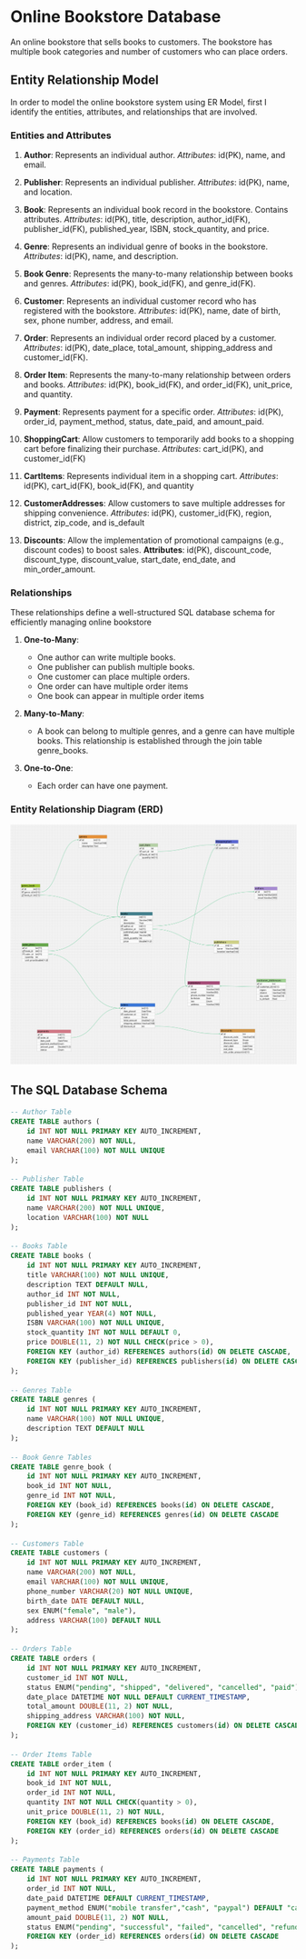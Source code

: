 # Online Bookstore Database
An online bookstore that sells books to customers. The bookstore has multiple book categories and number of customers who can place orders.

## Entity Relationship Model
In order to model the online bookstore system using ER Model, first I identify the entities, attributes, and relationships that are involved.

### Entities and Attributes

1. **Author**: Represents an individual author.
    *Attributes*: id(PK), name, and email.

2. **Publisher**: Represents an individual publisher.
    *Attributes*: id(PK), name, and location.

3. **Book**: Represents an individual book record in the bookstore. Contains attributes.
    *Attributes*: id(PK), title, description, author_id(FK), publisher_id(FK), published_year, ISBN, stock_quantity, and price.

4. **Genre**: Represents an individual genre of books in the bookstore.
    *Attributes*: id(PK), name, and description.

5. **Book Genre**: Represents the many-to-many relationship between books and genres.
    *Attributes*: id(PK), book_id(FK), and genre_id(FK).

6. **Customer**: Represents an individual customer record who has registered with the bookstore.
    *Attributes*: id(PK), name, date of birth, sex, phone number, address, and email.

7. **Order**: Represents an individual order record placed by a customer.
    *Attributes*: id(PK), date_place, total_amount, shipping_address and customer_id(FK).

8. **Order Item**: Represents the many-to-many relationship between orders and books.
    *Attributes*: id(PK), book_id(FK), and order_id(FK), unit_price, and quantity.

9. **Payment**: Represents payment for a specific order.
    *Attributes*: id(PK), order_id, payment_method, status, date_paid, and amount_paid.

10. **ShoppingCart**: Allow customers to temporarily add books to a shopping cart before finalizing their purchase.
    *Attributes*: cart_id(PK), and customer_id(FK) 

11. **CartItems**: Represents individual item in a shopping cart.
    *Attributes*: id(PK), cart_id(FK), book_id(FK), and quantity 

12. **CustomerAddresses**: Allow customers to save multiple addresses for shipping convenience.
    *Attributes*: id(PK), customer_id(FK), region, district, zip_code, and is_default

13. **Discounts**: Allow the implementation of promotional campaigns (e.g., discount codes) to boost sales.
    **Attributes**: id(PK), discount_code, discount_type, discount_value, start_date, end_date, and min_order_amount.

### Relationships
These relationships define a well-structured SQL database schema for efficiently managing online bookstore

1. **One-to-Many**:
   - One author can write multiple books.
   - One publisher can publish multiple books.
   - One customer can place multiple orders.
   - One order can have multiple order items
   - One book can appear in multiple order items

2. **Many-to-Many**:
   - A book can belong to multiple genres, and a genre can have multiple books. This relationship is established through the join table genre_books.

3. **One-to-One**:
   - Each order can have one payment.

### Entity Relationship Diagram (ERD)

   ![Bookstore ER Diagram](./bookstores-erd.png)

## The SQL Database Schema

```sql
-- Author Table
CREATE TABLE authors (
    id INT NOT NULL PRIMARY KEY AUTO_INCREMENT,
    name VARCHAR(200) NOT NULL,
    email VARCHAR(100) NOT NULL UNIQUE
);

-- Publisher Table
CREATE TABLE publishers (
    id INT NOT NULL PRIMARY KEY AUTO_INCREMENT,
    name VARCHAR(200) NOT NULL UNIQUE,
    location VARCHAR(100) NOT NULL
);

-- Books Table
CREATE TABLE books (
    id INT NOT NULL PRIMARY KEY AUTO_INCREMENT,
    title VARCHAR(100) NOT NULL UNIQUE,
    description TEXT DEFAULT NULL,
    author_id INT NOT NULL,
    publisher_id INT NOT NULL,
    published_year YEAR(4) NOT NULL,
    ISBN VARCHAR(100) NOT NULL UNIQUE,
    stock_quantity INT NOT NULL DEFAULT 0,
    price DOUBLE(11, 2) NOT NULL CHECK(price > 0),
    FOREIGN KEY (author_id) REFERENCES authors(id) ON DELETE CASCADE,
    FOREIGN KEY (publisher_id) REFERENCES publishers(id) ON DELETE CASCADE
);

-- Genres Table
CREATE TABLE genres (
    id INT NOT NULL PRIMARY KEY AUTO_INCREMENT,
    name VARCHAR(100) NOT NULL UNIQUE,
    description TEXT DEFAULT NULL
);

-- Book Genre Tables
CREATE TABLE genre_book (
    id INT NOT NULL PRIMARY KEY AUTO_INCREMENT,
    book_id INT NOT NULL,
    genre_id INT NOT NULL,
    FOREIGN KEY (book_id) REFERENCES books(id) ON DELETE CASCADE,
    FOREIGN KEY (genre_id) REFERENCES genres(id) ON DELETE CASCADE
);

-- Customers Table
CREATE TABLE customers (
    id INT NOT NULL PRIMARY KEY AUTO_INCREMENT,
    name VARCHAR(200) NOT NULL,
    email VARCHAR(100) NOT NULL UNIQUE,
    phone_number VARCHAR(20) NOT NULL UNIQUE,
    birth_date DATE DEFAULT NULL,
    sex ENUM("female", "male"),
    address VARCHAR(100) DEFAULT NULL
);

-- Orders Table
CREATE TABLE orders (
    id INT NOT NULL PRIMARY KEY AUTO_INCREMENT,
    customer_id INT NOT NULL,
    status ENUM("pending", "shipped", "delivered", "cancelled", "paid"),
    date_place DATETIME NOT NULL DEFAULT CURRENT_TIMESTAMP,
    total_amount DOUBLE(11, 2) NOT NULL,
    shipping_address VARCHAR(100) NOT NULL,
    FOREIGN KEY (customer_id) REFERENCES customers(id) ON DELETE CASCADE
);

-- Order Items Table
CREATE TABLE order_item (
    id INT NOT NULL PRIMARY KEY AUTO_INCREMENT,
    book_id INT NOT NULL,
    order_id INT NOT NULL,
    quantity INT NOT NULL CHECK(quantity > 0),
    unit_price DOUBLE(11, 2) NOT NULL,
    FOREIGN KEY (book_id) REFERENCES books(id) ON DELETE CASCADE,
    FOREIGN KEY (order_id) REFERENCES orders(id) ON DELETE CASCADE
);

-- Payments Table
CREATE TABLE payments (
    id INT NOT NULL PRIMARY KEY AUTO_INCREMENT,
    order_id INT NOT NULL,
    date_paid DATETIME DEFAULT CURRENT_TIMESTAMP,
    payment_method ENUM("mobile transfer","cash", "paypal") DEFAULT "cash",
    amount_paid DOUBLE(11, 2) NOT NULL,
    status ENUM("pending", "successful", "failed", "cancelled", "refunded"),
    FOREIGN KEY (order_id) REFERENCES orders(id) ON DELETE CASCADE
);
```
